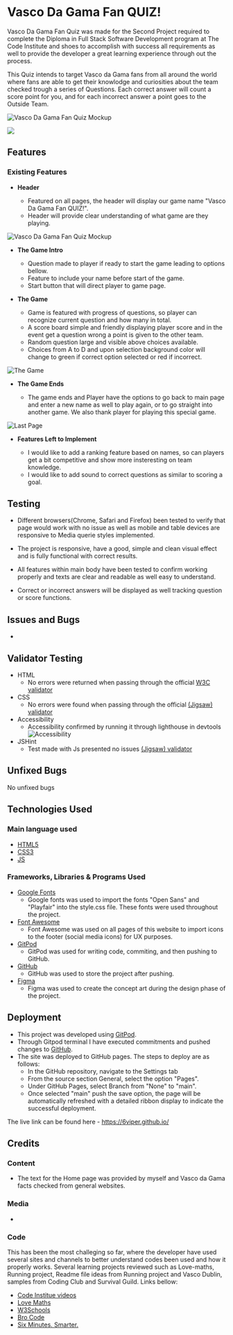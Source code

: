 # Vasco Da Gama Fan QUIZ!

Vasco Da Gama Fan Quiz was made for the Second Project required to complete the Diploma in Full Stack Software Development program at The Code Institute and shoes to accomplish with success all requirements as well to provide the developer a great learning experience through out the process. 

This Quiz intends to target Vasco da Gama fans from all around the world where fans are able to get their knowlodge and curiosities about the team checked trough a series of Questions. Each correct  answer will count a score point for you, and for each incorrect answer a point goes to the Outside Team.

![Vasco Da Gama Fan Quiz Mockup](assets/images/mockupframe.png)

![](assets/images/)

## Features 

### Existing Features

- __Header__

  - Featured on all pages, the header will display our game name "Vasco Da Gama Fan QUIZ!".
  - Header will provide clear understanding of what game are they playing.

![Vasco Da Gama Fan Quiz Mockup](assets/images/mockupframe.png)

- __The Game Intro__

  - Question made to player if ready to start the game leading to options bellow.
  - Feature to include your name before start of the game. 
  - Start button that will direct player to game page.

- __The Game__

  - Game is featured with progress of questions, so player can recognize current question and how many in total.
  - A score board simple and friendly displaying player score and in the event get a question wrong a point is given to the other team. 
  - Random question large and visible above choices available.
  - Choices from A to D and upon selection background color will change to green if correct option selected or red if incorrect.

![The Game](assets/images/)

- __The Game Ends__

  - The game ends and Player have the options to go back to main page and enter a new name as well to play again, or to go straight into another game. We also thank player for playing this special game.  

![Last Page](assets/images/)

- __Features Left to Implement__

  - I would like to add a ranking feature based on names, so can players get a bit competitive and show more insteresting on team knowledge.
  - I would like to add sound to correct questions as similar to scoring a goal.


## Testing 

- Different browsers(Chrome, Safari and Firefox) been tested to verify that page would work with no issue as well as mobile and table devices are responsive to Media querie styles implemented.

- The project is responsive, have a good, simple and clean visual effect and is fully functional with correct results.

- All features within main body have been tested to confirm working properly and texts are clear and readable as well easy to understand.

- Correct or incorrect answers will be displayed as well tracking question or score functions.

## Issues and Bugs

- 

## Validator Testing 

- HTML
  - No errors were returned when passing through the official [W3C validator](link)
- CSS
  - No errors were found when passing through the official [(Jigsaw) validator](link)
- Accessibility
  - Accessibility confirmed by running it through lighthouse in devtools
  ![Accessibility](assets/images/lighthouse.png)
- JSHint
  - Test made with Js presented no issues  [(Jigsaw) validator](link)

## Unfixed Bugs

No unfixed bugs

## Technologies Used
### Main language used

- [HTML5](https://en.wikipedia.org/wiki/HTML5 "Link to HTML Wiki")
- [CSS3](https://en.wikipedia.org/wiki/Cascading_Style_Sheets "Link to CSS Wiki")
- [JS](https://en.wikipedia.org/wiki/JavaScript "Link to JS Wiki")

### Frameworks, Libraries & Programs Used

- [Google Fonts](https://fonts.google.com/ "Link to Google Fonts")
    - Google fonts was used to import the fonts "Open Sans" and "Playfair" into the style.css file. These fonts were used throughout the project.
- [Font Awesome](https://fontawesome.com/ "Link to FontAwesome")
     - Font Awesome was used on all pages of this website to import icons to the footer (social media icons) for UX purposes.
- [GitPod](https://gitpod.io/ "Link to GitPod homepage")
     - GitPod was used for writing code, commiting, and then pushing to GitHub.
- [GitHub](https://github.com/ "Link to GitHub")
     - GitHub was used to store the project after pushing.
- [Figma](https://www.figma.com/ "Link to Figma homepage")
     - Figma was used to create the concept art during the design phase of the project.

## Deployment

- This project was developed using [GitPod](https://www.gitpod.io/ "Link to GitPod site"). 
- Through Gitpod terminal I have executed commitments and pushed changes to [GitHub](https://github.com/ "Link to GitHub").
- The site was deployed to GitHub pages. The steps to deploy are as follows: 
  - In the GitHub repository, navigate to the Settings tab 
  - From the source section General, select the option "Pages".
  - Under GitHub Pages, select Branch from "None" to "main".
  - Once selected "main" push the save option, the page will be automatically refreshed with a detailed ribbon display to indicate the successful deployment. 

The live link can be found here - https://6viper.github.io/

## Credits 

### Content 

- The text for the Home page was provided by myself and Vasco da Gama facts checked from general websites.

### Media

- 

### Code 
This has been the most challeging so far, where the developer have used several sites and channels to better understand codes been used and how it properly works. Several learning projects reviewed such as Love-maths, Running project, Readme file ideas from Running project and Vasco Dublin, samples from Coding Club and Survival Guild. Links bellow:

- [Code Institue videos](https://learn.codeinstitute.net/dashboard "Link to Code institute dashboard")
- [Love Maths](https://github.com/6Viper/love-maths "Link to Love Maths")
- [W3Schools](https://www.w3schools.com/ "Link to W3Schools page")
- [Bro Code](https://www.youtube.com/c/BroCodez "Link to Bro Code Youtube Channel")
- [Six Minutes. Smarter.](https://www.youtube.com/c/RalphPhillips73 "Link to Six Minutes. Smarter. Youtube Channel")  

